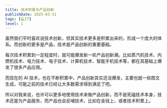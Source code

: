 ```yaml
---
title: 技术积累与产品创新
publishDate: 2025-03-31
tags: [💻IT]
level: 1
---
```


虽然我们平时喜欢说技术创新，但其实技术更多是积累出来的，形成一个庞大的体系。而创新的更多是产品，技术是产品创新的重要基础。

每次技术积累到一定程度时，就可能爆发新一轮产品创新潮。比如蒸汽机技术、内燃机技术、电力技术、电子技术、计算机技术、智能手机技术等，都在其基础上爆发了很多产品应用。

而现在的 AI 技术，也在不断积累中，产品创新其实还没爆发，主要也就一些图文生成，可能之前的技术已经让大多数需求得到满足了吧。

所以对我来说，也许可以更多地使用技术来做产品创新，而不是死磕技术本身，技术还是为产品服务，而产品也会反哺技术，比如在金钱上，或者技术积累上。
